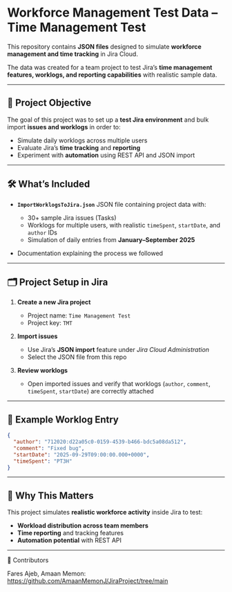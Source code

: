   # Workforce Management Test Data – Time Management Test

This repository contains **JSON files** designed to simulate **workforce management and time tracking** in Jira Cloud.

The data was created for a team project to test Jira’s **time management features, worklogs, and reporting capabilities** with realistic sample data.

---

## 📌 Project Objective

The goal of this project was to set up a **test Jira environment** and bulk import **issues and worklogs** in order to:

* Simulate daily worklogs across multiple users
* Evaluate Jira’s **time tracking** and **reporting**
* Experiment with **automation** using REST API and JSON import

---

## 🛠️ What’s Included

* **`ImportWorklogsToJira.json`**
  JSON file containing project data with:

  * 30+ sample Jira issues (Tasks)
  * Worklogs for multiple users, with realistic `timeSpent`, `startDate`, and `author` IDs
  * Simulation of daily entries from **January–September 2025**

* Documentation explaining the process we followed

---

## 🗂️ Project Setup in Jira

1. **Create a new Jira project**

   * Project name: `Time Management Test`
   * Project key: `TMT`

2. **Import issues**

   * Use Jira’s **JSON import** feature under *Jira Cloud Administration*
   * Select the JSON file from this repo

3. **Review worklogs**

   * Open imported issues and verify that worklogs (`author`, `comment`, `timeSpent`, `startDate`) are correctly attached

---

## 📖 Example Worklog Entry

```json
{
  "author": "712020:d22a05c0-0159-4539-b466-bdc5a08da512",
  "comment": "Fixed bug",
  "startDate": "2025-09-29T09:00:00.000+0000",
  "timeSpent": "PT3H"
}
```

---

## 🚀 Why This Matters

This project simulates **realistic workforce activity** inside Jira to test:

* **Workload distribution across team members**
* **Time reporting** and tracking features
* **Automation potential** with REST API

---

👥 Contributors

Fares Ajeb,
Amaan Memon: https://github.com/AmaanMemonJ/JiraProject/tree/main
